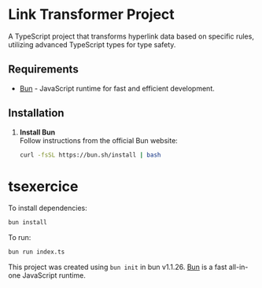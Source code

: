# Link Transformer Project

A TypeScript project that transforms hyperlink data based on specific rules, utilizing advanced TypeScript types for type safety.

## Requirements

- [Bun](https://bun.sh/) - JavaScript runtime for fast and efficient development.

## Installation

1. **Install Bun**  
   Follow instructions from the official Bun website:
   ```bash
   curl -fsSL https://bun.sh/install | bash


# tsexercice

To install dependencies:

```bash
bun install
```

To run:

```bash
bun run index.ts
```

This project was created using `bun init` in bun v1.1.26. [Bun](https://bun.sh) is a fast all-in-one JavaScript runtime.
